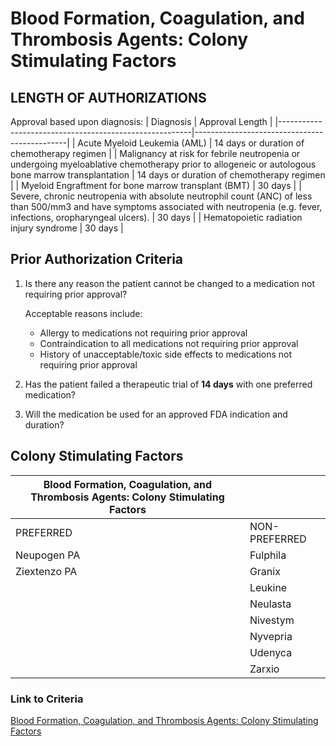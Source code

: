 # Blood Formation, Coagulation, and Thrombosis Agents: Colony Stimulating Factors

## LENGTH OF AUTHORIZATIONS

 Approval based upon diagnosis:
| Diagnosis                                              | Approval Length                              |
|--------------------------------------------------------|----------------------------------------------|
| Acute Myeloid Leukemia (AML)                           | 14 days or duration of chemotherapy regimen  |
| Malignancy at risk for febrile neutropenia or undergoing  myeloablative chemotherapy prior to allogeneic or autologous bone marrow transplantation                                          | 14 days or duration of chemotherapy regimen  |
| Myeloid Engraftment for bone marrow transplant (BMT)   | 30 days                                      |
| Severe, chronic neutropenia with absolute neutrophil count (ANC) of less than 500/mm3 and have symptoms associated with neutropenia (e.g. fever, infections, oropharyngeal ulcers).          | 30 days                                      |
| Hematopoietic radiation injury syndrome                | 30 days                                      |

## Prior Authorization Criteria

1. Is there any reason the patient cannot be changed to a medication not requiring prior approval?

    Acceptable reasons include:

    - Allergy to medications not requiring prior approval
    - Contraindication to all medications not requiring prior approval
    - History of unacceptable/toxic side effects to medications not requiring prior approval

2. Has the patient failed a therapeutic trial of **14 days** with one preferred medication?
3. Will the medication be used for an approved FDA indication and duration?

## Colony Stimulating Factors

| Blood Formation, Coagulation, and Thrombosis Agents: Colony Stimulating Factors  |                  |
|----------------------------------------------------------------------------------|------------------|
| PREFERRED                                                                        | NON-PREFERRED    |
| Neupogen PA                                                                      | Fulphila         |
| Ziextenzo PA                                                                     | Granix           |
|                                                                                  | Leukine          |
|                                                                                  | Neulasta         |
|                                                                                  | Nivestym         |
|                                                                                  | Nyvepria         |
|                                                                                  | Udenyca          |
|                                                                                  | Zarxio           |

### Link to Criteria

[Blood Formation, Coagulation, and Thrombosis Agents: Colony Stimulating Factors](https://pharmacy.medicaid.ohio.gov/sites/default/files/20220415_UPDL_Criteria_FINAL_.pdf#page=10)
